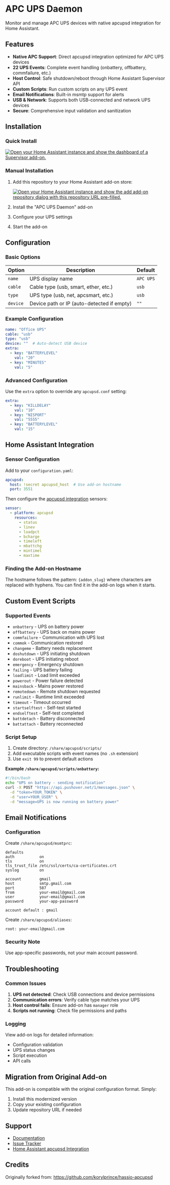 # APC UPS Daemon

Monitor and manage APC UPS devices with native apcupsd integration for Home Assistant.

## Features

- **Native APC Support**: Direct apcupsd integration optimized for APC UPS devices
- **22 UPS Events**: Complete event handling (onbattery, offbattery, commfailure, etc.)
- **Host Control**: Safe shutdown/reboot through Home Assistant Supervisor API
- **Custom Scripts**: Run custom scripts on any UPS event
- **Email Notifications**: Built-in msmtp support for alerts
- **USB & Network**: Supports both USB-connected and network UPS devices
- **Secure**: Comprehensive input validation and sanitization

## Installation

### Quick Install
[![Open your Home Assistant instance and show the dashboard of a Supervisor add-on.](https://my.home-assistant.io/badges/supervisor_addon.svg)](https://my.home-assistant.io/redirect/supervisor_addon/?addon=apcupsd&repository_url=https%3A%2F%2Fgithub.com%2Fcabinlab%2Fhassio-addons)

### Manual Installation
1. Add this repository to your Home Assistant add-on store:

   [![Open your Home Assistant instance and show the add add-on repository dialog with this repository URL pre-filled.](https://my.home-assistant.io/badges/supervisor_add_addon_repository.svg)](https://my.home-assistant.io/redirect/supervisor_add_addon_repository/?repository_url=https%3A%2F%2Fgithub.com%2Fcabinlab%2Fhassio-addons)

2. Install the "APC UPS Daemon" add-on
3. Configure your UPS settings
4. Start the add-on

## Configuration

### Basic Options

| Option | Description | Default |
|--------|-------------|---------|
| `name` | UPS display name | `APC UPS` |
| `cable` | Cable type (usb, smart, ether, etc.) | `usb` |
| `type` | UPS type (usb, net, apcsmart, etc.) | `usb` |
| `device` | Device path or IP (auto-detected if empty) | `""` |

### Example Configuration

```yaml
name: "Office UPS"
cable: "usb"
type: "usb"
device: ""  # Auto-detect USB device
extra:
  - key: "BATTERYLEVEL"
    val: "20"
  - key: "MINUTES"
    val: "5"
```

### Advanced Configuration

Use the `extra` option to override any `apcupsd.conf` setting:

```yaml
extra:
  - key: "KILLDELAY"
    val: "10"
  - key: "NISPORT" 
    val: "5555"
  - key: "BATTERYLEVEL"
    val: "15"
```

## Home Assistant Integration

### Sensor Configuration

Add to your `configuration.yaml`:

```yaml
apcupsd:
  host: !secret apcupsd_host  # Use add-on hostname
  port: 3551
```

Then configure the [apcupsd integration](https://www.home-assistant.io/integrations/apcupsd/) sensors:

```yaml
sensor:
  - platform: apcupsd
    resources:
      - status
      - linev
      - loadpct
      - bcharge
      - timeleft
      - mbattchg
      - mintimel
      - maxtime
```

### Finding the Add-on Hostname

The hostname follows the pattern: `{addon_slug}` where characters are replaced with hyphens.
You can find it in the add-on logs when it starts.

## Custom Event Scripts

### Supported Events

- `onbattery` - UPS on battery power
- `offbattery` - UPS back on mains power  
- `commfailure` - Communication with UPS lost
- `commok` - Communication restored
- `changeme` - Battery needs replacement
- `doshutdown` - UPS initiating shutdown
- `doreboot` - UPS initiating reboot
- `emergency` - Emergency shutdown
- `failing` - UPS battery failing
- `loadlimit` - Load limit exceeded
- `powerout` - Power failure detected
- `mainsback` - Mains power restored
- `remotedown` - Remote shutdown requested
- `runlimit` - Runtime limit exceeded
- `timeout` - Timeout occurred
- `startselftest` - Self-test started
- `endselftest` - Self-test completed
- `battdetach` - Battery disconnected
- `battattach` - Battery reconnected

### Script Setup

1. Create directory: `/share/apcupsd/scripts/`
2. Add executable scripts with event names (no `.sh` extension)
3. Use `exit 99` to prevent default actions

**Example `/share/apcupsd/scripts/onbattery`:**

```bash
#!/bin/bash
echo "UPS on battery - sending notification"
curl -X POST "https://api.pushover.net/1/messages.json" \
  -d "token=YOUR_TOKEN" \
  -d "user=YOUR_USER" \
  -d "message=UPS is now running on battery power"
```

## Email Notifications

### Configuration

Create `/share/apcupsd/msmtprc`:

```
defaults
auth           on
tls            on
tls_trust_file /etc/ssl/certs/ca-certificates.crt
syslog         on

account        gmail
host           smtp.gmail.com
port           587
from           your-email@gmail.com
user           your-email@gmail.com
password       your-app-password

account default : gmail
```

Create `/share/apcupsd/aliases`:

```
root: your-email@gmail.com
```

### Security Note

Use app-specific passwords, not your main account password.

## Troubleshooting

### Common Issues

1. **UPS not detected**: Check USB connections and device permissions
2. **Communication errors**: Verify cable type matches your UPS
3. **Host control fails**: Ensure add-on has `manager` role
4. **Scripts not running**: Check file permissions and paths

### Logging

View add-on logs for detailed information:
- Configuration validation
- UPS status changes  
- Script execution
- API calls

## Migration from Original Add-on

This add-on is compatible with the original configuration format. Simply:

1. Install this modernized version
2. Copy your existing configuration
3. Update repository URL if needed

## Support

- [Documentation](https://github.com/cabinlab/hassio-addons)
- [Issue Tracker](https://github.com/cabinlab/hassio-addons/issues)
- [Home Assistant apcupsd Integration](https://www.home-assistant.io/integrations/apcupsd/)

## Credits

Originally forked from: https://github.com/korylprince/hassio-apcupsd
